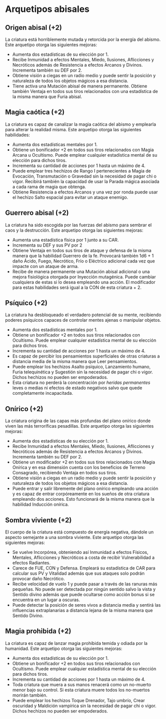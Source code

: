 # Arquetipos abisales

## Origen abisal (+2)

La criatura está horriblemente mutada y retorcida por la energía del abismo. Este arquetipo otorga las siguientes mejoras:

- Aumenta dos estadísticas de su elección por 1.
- Recibe Inmunidad a efectos Mentales, Miedo, Ilusiones, Aflicciones y Necróticos además de Resistencia a efectos Arcanos y Divinos. Incrementa también su DEF por 2.
- Obtiene visión a ciegas en un radio medio y puede sentir la posición y naturaleza de todos los objetos mágicos a esa distancia.
- Tiene activa una Mutación abisal de manera permanente. Obtiene también Ventaja en todos sus tiros relacionados con una estadística de la misma manera que Furia abisal.

## Magia caótica (+2)

La criatura es capaz de canalizar la magia caótica del abismo y emplearla para alterar la realidad misma. Este arquetipo otorga las siguientes habilidades:

- Aumenta dos estadísticas mentales por 1.
- Obtiene un bonificador +2 en todos sus tiros relacionados con Magia Arcana u Ocultismo. Puede emplear cualquier estadística mental  de su elección para dichos tiros.
- Incrementa su cantidad de acciones por 1 hasta un máximo de 4.
- Puede emplear tres hechizos de Rango I pertenecientes a Magia de Evocación, Transmutación o Gravedad sin la necesidad de pagar chi o vigor. Recibirá también la capacidad de usar la Parada mágica asociada a cada rama de magia que obtenga.
- Obtiene Resistencia a efectos Arcanos y una vez por ronda puede usar el hechizo Salto espacial para evitar un ataque enemigo. 

## Guerrero abisal (+2)

La criatura ha sido escogida por las fuerzas del abismo para sembrar el caos y la destrucción. Este arquetipo otorga las siguientes mejoras:

- Aumenta una estadística física por 1 junto a su CAR.
- Incrementa su DEF y sus PV por 2
- Obtiene Ventaja en todos sus tiros de ataque y defensa de la misma manera que la habilidad Guerrero de la fe. Provocará también 1d6 + 1 daño Ácido, Fuego, Necrótico, Frío o Eléctrico adicional cada vez que impacte con un ataque de arma.
- Recibe de manera permanente una Mutación abisal adicional o una mejora fisiológica otorgada por Inyección mutagénica. Puede cambiar cualquiera de estas si lo desea empleando una acción. El modificador para estas habilidades será igual a la CON de esta criatura + 2.

## Psíquico (+2)

La criatura ha desbloqueado el verdadero potencial de su mente, recibiendo poderes psíquicos capaces de controlar mentes ajenas o manipular objetos.

- Aumenta dos estadísticas mentales por 1.
- Obtiene un bonificador +2 en todos sus tiros relacionados con Ocultismo. Puede emplear cualquier estadística mental  de su elección para dichos tiros.
- Incrementa su cantidad de acciones por 1 hasta un máximo de 4.
- Es capaz de percibir los pensamientos superficiales de otras criaturas a distancia media de la misma manera que Leer pensamientos.
- Puede emplear los hechizos Asalto psíquico, Lanzamiento humano, Furia telequinética y Sugestión sin la necesidad de pagar chi o vigor. Dichos hechizos no pueden ser empoderados.
- Esta criatura no perderá la concentración por *heridas permanentes* leves o medias ni efectos de estado negativos salvo que quede completamente incapacitada.

## Onírico (+2)

La criatura origina de las capas más profundas del plano onírico donde viven las más terroríficas pesadillas. Este arquetipo otorga las siguientes mejoras:

- Aumenta dos estadísticas de su elección por 1.
- Recibe Inmunidad a efectos Mentales, Miedo, Ilusiones, Aflicciones y Necróticos además de Resistencia a efectos Arcanos y Divinos. Incrementa también su DEF por 2.
- Obtiene un modificador +2 en todos sus tiros relacionados con Magia Onírica y en esa dimensión cuenta con los beneficios de Terreno Consagrado, recibiendo Ventaja en todos sus tiros.
- Obtiene visión a ciegas en un radio medio y puede sentir la posición y naturaleza de todos los objetos mágicos a esa distancia.
- Puede entrar y salir libremente del plano onírico empleando una acción y es capaz de entrar corpóreamente en los sueños de otra criatura empleando dos acciones. Esto funcionará de la misma manera que la habilidad Inducción onírica.

## Sombra viviente (+2)

El cuerpo de la criatura está compuesto de energía negativa, dándole un aspecto semejante a una sombra viviente. Este arquetipo otorga las siguientes mejoras:

- Se vuelve Incorpórea, obteniendo así Inmunidad a efectos Físicos, Mentales, Aflicciones y Necróticos a costa de recibir Vulnerabilidad a efectos Radiantes.
- Carece de FUE, CON y Defensa. Empleará su estadística de CAR para calcular sus PV y Vitalidad además que sus ataques solo podrán provocar daño Necrótico.
- Recibe velocidad de vuelo 1 y puede pasar a través de las ranuras más pequeñas. No puede ser detectada por ningún sentido salvo la vista y Sentido divino además que puede ocultarse como acción bonus si se encuentra en un lugar a oscuras.
- Puede detectar la posición de seres vivos a distancia media y sentirá las influencias extraplanarias a distancia lejana de la misma manera que Sentido Divino.

## Magia prohibida (+2)

La criatura es capaz de lanzar magia prohibida temida y odiada por la humanidad. Este arquetipo otorga las siguientes mejoras:

- Aumenta dos estadísticas de su elección por 1.
- Obtiene un bonificador +2 en todos sus tiros relacionados con Ocultismo. Puede emplear cualquier estadística mental de su elección para dichos tiros.
- Incrementa su cantidad de acciones por 1 hasta un máximo de 4.
- Toda criatura que muera a sus manos renacerá como un no-muerto menor bajo su control. Si esta criatura muere todos los no-muertos morirán también.
- Puede emplear los hechizos Toque Drenador, Tajo umbrío, Crear oscuridad y Maldición vampírica sin la necesidad de pagar chi o vigor. Dichos hechizos no pueden ser empoderados.